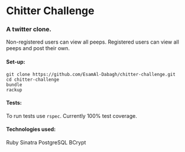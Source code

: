 # Chitter Challenge
### A twitter clone. 
Non-registered users can view all peeps.
Registered users can view all peeps and post their own. 

#### Set-up:
```
git clone https://github.com/EsamAl-Dabagh/chitter-challenge.git
cd chitter-challenge
bundle
rackup
```

#### Tests:
To run tests use `rspec`.
Currently 100% test coverage. 

#### Technologies used: 
Ruby
Sinatra
PostgreSQL
BCrypt
